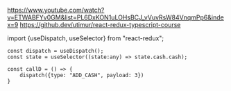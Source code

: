 
https://www.youtube.com/watch?v=ETWABFYv0GM&list=PL6DxKON1uLOHsBCJ_vVuvRsW84VnqmPp6&index=9
    https://github.dev/utimur/react-redux-typescript-course

import {useDispatch, useSelector} from "react-redux";


    const dispatch = useDispatch();
    const state = useSelector((state:any) => state.cash.cash);

    const callD = () => {
        dispatch({type: "ADD_CASH", payload: 3})
    }
